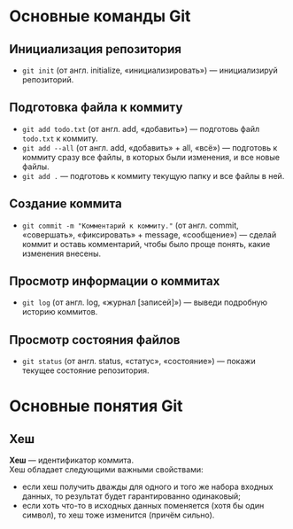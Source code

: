 # Основные команды Git

## Инициализация репозитория

- `git init` (от англ. initialize, «инициализировать») — инициализируй репозиторий.

## Подготовка файла к коммиту

- `git add todo.txt` (от англ. add, «добавить») — подготовь файл `todo.txt` к коммиту.
- `git add --all` (от англ. add, «добавить» + all, «всё») — подготовь к коммиту сразу все файлы, в которых были изменения, и все новые файлы.
- `git add .` — подготовь к коммиту текущую папку и все файлы в ней.

## Создание коммита

- `git commit -m "Комментарий к коммиту."` (от англ. commit, «совершать», «фиксировать» + message, «сообщение») — сделай коммит и оставь комментарий, чтобы было проще понять, какие изменения внесены.

## Просмотр информации о коммитах

- `git log` (от англ. log, «журнал [записей]») — выведи подробную историю коммитов.

## Просмотр состояния файлов

- `git status` (от англ. status, «статус», «состояние») — покажи текущее состояние репозитория.


# Основные понятия Git
## Хеш

**Хеш** — идентификатор коммита.  
Хеш обладает следующими важными свойствами:  
- если хеш получить дважды для одного и того же набора входных данных, то результат будет гарантированно одинаковый;
- если хоть что-то в исходных данных поменяется (хотя бы один символ), то хеш тоже изменится (причём сильно).